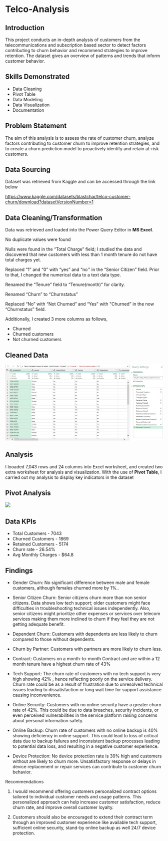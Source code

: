 # Telco-Analysis

## Introduction
This project conducts an in-depth analysis of customers from the telecommunications and subscription based sector to detect factors contributing to churn behavior and recommend strategies to improve retention. The dataset gives an overview of patterns and trends that inform customer behavior.

## Skills Demonstrated
* Data Cleaning
* Pivot Table
* Data Modeling
* Data Visualization
* Documentation

## Problem Statement

The aim of this analysis is to assess the rate of customer churn, analyze factors contributing to customer churn to improve retention strategies, and to create a churn prediction model to proactively identify and retain at-risk customers.

## Data Sourcing 
Dataset was retrieved from Kaggle and can be  accessed through the link below

https://www.kaggle.com/datasets/blastchar/telco-customer-churn/download?datasetVersionNumber=1

## Data Cleaning/Transformation
Data was retrieved and loaded into the Power Query Editor in **MS Excel**. 

No duplicate values were found

Nulls were found in the “Total Charge” field; I studied the data and discovered that new customers with less than 1 month tenure do not have total charges yet.

Replaced “1” and “0” with “yes” and “no'' in the “Senior Citizen” field. Prior to that, I changed the numerical  data to a text data type.

Renamed the “Tenure” field to “Tenure(month)” for clarity.

Renamed “Churn” to “Churnstatus”

Replaced “No” with “Not Churned” and “Yes” with "Churned” in the now “Churnstatus” field.


Additionally, I created 3 more columns as follows,
* Churned
* Churned customers
* Not churned customers

## Cleaned Data
![](telco_cleaned_data.PNG)

## Analysis
I looaded 7,043 rows and 24 columns into Excel worksheet, and created two extra worksheet for analysis and visualization. 
With the use of **Pivot Table**, I carried out my analysis to display key indicators in the dataset

## Pivot Analysis
![](pivot_analysis.PNG)

## Data KPIs
* Total Customers - 7043
* Churned Customers - 1869
* Retained Customers - 5174
* Churn rate - 26.54%
* Avg Monthly Charges - $64.8

## Findings 

* Gender Churn: No significant difference between male and female customers, although females churned more by 1%..

* Senior Citizen Churn: Senior citizens churn more than non senior citizens. Data shows low tech support; older customers might face difficulties in troubleshooting technical issues independently. Also, senior citizens might prioritize other expenses or services over telecom services making them more inclined to churn if they feel they are not getting adequate benefit.

* Dependent  Churn: Customers with dependents are less likely to churn compared to those without dependents.

* Churn by Partner: Customers with partners are more likely to churn less.

* Contract: Customers on a month-to-month Contract and are within a 12 month tenure have a highest churn rate of 43%

* Tech Support: The churn rate of customers with no tech support is very high showing 42% , hence reflecting poorly on the service delivery. Churn rate could be as a result of frustration due to unresolved technical issues leading to dissatisfaction or long wait time for support assistance causing inconvenience.

* Online Security:  Customers with no online security have a greater churn rate of 42%. This could be due to data breaches, security incidents, or even perceived vulnerabilities in the service platform raising concerns about personal information safety.

* Online Backup:  Churn rate of customers with no online backup is 40% showing deficiency in online support. This could lead to loss of critical data due to backup failures  and inconsistent backup processes leading to potential data loss, and resulting in a negative  customer experience.  

* Device Protection: No device protection rate is 39% high and customers without are likely to churn more. Unsatisfactory response or delays in device replacement or repair services can contribute to customer churn behavior.


Recommendations

1. I would recommend offering customers personalized contract options tailored to individual customer needs and usage patterns. This personalized approach can help increase customer satisfaction, reduce churn rate, and improve overall customer loyalty.

2. Customers should also be encouraged to extend their contract  term through an improved customer experience like available tech support, sufficient online security, stand-by online backup as well 24/7 device protection.

